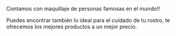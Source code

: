 Contamos con maquillaje de personas famosas en el mundo!!

Puedes encontrar también lo ideal para el cuidado de tu rostro, te ofrecemos los mejores productos a un mejor precio.




